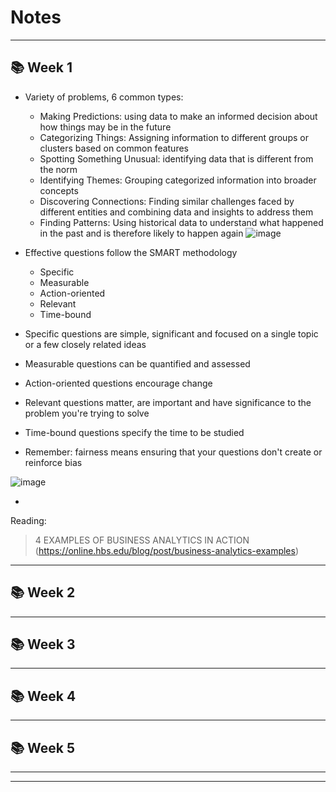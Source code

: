 # Notes 
_______________________
## :books: Week 1

- Variety of problems, 6 common types:
  - Making Predictions: using data to make an informed decision about how things may be in the future
  - Categorizing Things: Assigning information to different groups or clusters based on common features
  - Spotting Something Unusual: identifying data that is different from the norm
  - Identifying Themes: Grouping categorized information into broader concepts
  - Discovering Connections: Finding similar challenges faced by different entities and combining data and insights to address them
  - Finding Patterns: Using historical data to understand what happened in the past and is therefore likely to happen again
  ![image](https://user-images.githubusercontent.com/109057183/227663790-b2bc58ac-ea73-4641-8379-42f512a62267.png)

- Effective questions follow the SMART methodology
  - Specific
  - Measurable
  - Action-oriented
  - Relevant
  - Time-bound
  
- Specific questions are simple, significant and focused on a single topic or a few closely related ideas
- Measurable questions can be quantified and assessed
- Action-oriented questions encourage change
- Relevant questions matter, are important and have significance to the problem you're trying to solve
- Time-bound questions specify the time to be studied

- Remember: fairness means ensuring that your questions don't create or reinforce bias

![image](https://user-images.githubusercontent.com/109057183/228958679-2de6ee70-43e7-426f-990f-4caeb4a9f866.png)

- 

Reading: 

> 4 EXAMPLES OF BUSINESS ANALYTICS IN ACTION (https://online.hbs.edu/blog/post/business-analytics-examples)
_______________________
## :books: Week 2
_______________________
## :books: Week 3
_______________________
## :books: Week 4
_______________________
## :books: Week 5
_______________________
_______________________
